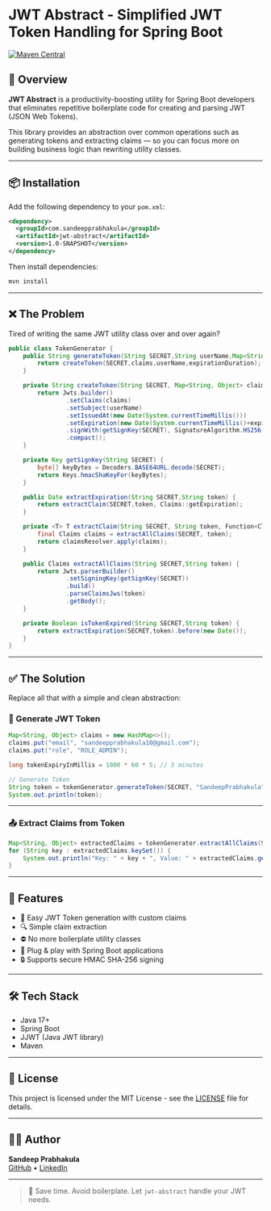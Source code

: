 
# JWT Abstract - Simplified JWT Token Handling for Spring Boot

[![Maven Central](https://img.shields.io/maven-central/v/com.sandeepprabhakula/jwt-abstract)](https://search.maven.org/artifact/com.sandeepprabhakula/jwt-abstract)

## 🚀 Overview

**JWT Abstract** is a productivity-boosting utility for Spring Boot developers that eliminates repetitive boilerplate code for creating and parsing JWT (JSON Web Tokens). 

This library provides an abstraction over common operations such as generating tokens and extracting claims — so you can focus more on building business logic than rewriting utility classes.

---

## 📦 Installation

Add the following dependency to your `pom.xml`:

```xml
<dependency>
  <groupId>com.sandeepprabhakula</groupId>
  <artifactId>jwt-abstract</artifactId>
  <version>1.0-SNAPSHOT</version>
</dependency>
```

Then install dependencies:

```bash
mvn install
```

---

## ❌ The Problem

Tired of writing the same JWT utility class over and over again?

```java
public class TokenGenerator {
    public String generateToken(String SECRET,String userName,Map<String,Object>claims,long expirationDuration){
        return createToken(SECRET,claims,userName,expirationDuration);
    }

    private String createToken(String SECRET, Map<String, Object> claims, String userName,long expiration) {
        return Jwts.builder()
                .setClaims(claims)
                .setSubject(userName)
                .setIssuedAt(new Date(System.currentTimeMillis()))
                .setExpiration(new Date(System.currentTimeMillis()+expiration))
                .signWith(getSignKey(SECRET), SignatureAlgorithm.HS256)
                .compact();
    }

    private Key getSignKey(String SECRET) {
        byte[] keyBytes = Decoders.BASE64URL.decode(SECRET);
        return Keys.hmacShaKeyFor(keyBytes);
    }

    public Date extractExpiration(String SECRET,String token) {
        return extractClaim(SECRET,token, Claims::getExpiration);
    }

    private <T> T extractClaim(String SECRET, String token, Function<Claims, T> claimsResolver) {
        final Claims claims = extractAllClaims(SECRET, token);
        return claimsResolver.apply(claims);
    }

    public Claims extractAllClaims(String SECRET,String token) {
        return Jwts.parserBuilder()
                .setSigningKey(getSignKey(SECRET))
                .build()
                .parseClaimsJws(token)
                .getBody();
    }

    private Boolean isTokenExpired(String SECRET,String token) {
        return extractExpiration(SECRET,token).before(new Date());
    }
}
```

---

## ✅ The Solution

Replace all that with a simple and clean abstraction:

### 🔐 Generate JWT Token

```java
Map<String, Object> claims = new HashMap<>();
claims.put("email", "sandeepprabhakula10@gmail.com");
claims.put("role", "ROLE_ADMIN");

long tokenExpiryInMillis = 1000 * 60 * 5; // 5 minutes

// Generate Token
String token = tokenGenerator.generateToken(SECRET, "SandeepPrabhakula", claims, tokenExpiryInMillis);
System.out.println(token);
```

---

### 📤 Extract Claims from Token

```java
Map<String, Object> extractedClaims = tokenGenerator.extractAllClaims(SECRET, token);
for (String key : extractedClaims.keySet()) {
    System.out.println("Key: " + key + ", Value: " + extractedClaims.get(key));
}
```

---

## 🧠 Features

- 🔑 Easy JWT Token generation with custom claims
- 🔍 Simple claim extraction
- ⛔ No more boilerplate utility classes
- 🧩 Plug & play with Spring Boot applications
- 🔒 Supports secure HMAC SHA-256 signing

---

## 🛠️ Tech Stack

- Java 17+
- Spring Boot
- JJWT (Java JWT library)
- Maven

---

## 🧾 License

This project is licensed under the MIT License - see the [LICENSE](LICENSE) file for details.

---

## 👨‍💻 Author

**Sandeep Prabhakula**  
[GitHub](https://github.com/sandeepprabhakula) • [LinkedIn](https://www.linkedin.com/in/sandeepprabhakula)

---

> 🚀 Save time. Avoid boilerplate. Let `jwt-abstract` handle your JWT needs.
